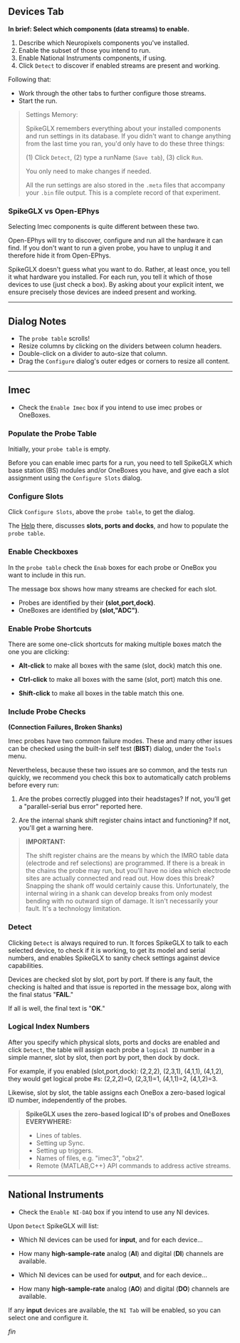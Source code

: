 ## Devices Tab

**In brief: Select which components (data streams) to enable.**

1. Describe which Neuropixels components you've installed.
2. Enable the subset of those you intend to run.
3. Enable National Instruments components, if using.
4. Click `Detect` to discover if enabled streams are present and working.

Following that:

* Work through the other tabs to further configure those streams.
* Start the run.

>Settings Memory:
>
>SpikeGLX remembers everything about your installed components and
run settings in its database. If you didn't want to change anything
from the last time you ran, you'd only have to do these three things:
>
>(1) Click `Detect`, (2) type a runName (`Save tab`), (3) click `Run`.
>
>You only need to make changes if needed.
>
>All the run settings are also stored in the `.meta` files that accompany
your `.bin` file output. This is a complete record of that experiment.

### SpikeGLX vs Open-EPhys

Selecting Imec components is quite different between these two.

Open-EPhys will try to discover, configure and run all the hardware it
can find. If you don't want to run a given probe, you have to unplug it
and therefore hide it from Open-EPhys.

SpikeGLX doesn't guess what you want to do. Rather, at least once, you tell
it what hardware you installed. For each run, you tell it which of those
devices to use (just check a box). By asking about your explicit
intent, we ensure precisely those devices are indeed present and working.

--------

## Dialog Notes

* The `probe table` scrolls!
* Resize columns by clicking on the dividers between column headers.
* Double-click on a divider to auto-size that column.
* Drag the `Configure` dialog's outer edges or corners to resize all content.

--------

## Imec

* Check the `Enable Imec` box if you intend to use imec probes or OneBoxes.

### Populate the Probe Table

Initially, your `probe table` is empty.

Before you can enable imec parts for a run, you need to tell SpikeGLX
which base station (BS) modules and/or OneBoxes you have, and give each
a slot assignment using the `Configure Slots` dialog.

### Configure Slots

Click `Configure Slots`, above the `probe table`, to get the dialog.

The [Help](Slot_Help.html) there, discusses **slots, ports and docks**, and
how to populate the `probe table`.

### Enable Checkboxes

In the `probe table` check the `Enab` boxes for each probe or OneBox you
want to include in this run.

The message box shows how many streams are checked for each slot.

* Probes are identified by their **(slot,port,dock)**.
* OneBoxes are identified by **(slot,"ADC")**.

### Enable Probe Shortcuts

There are some one-click shortcuts for making multiple boxes match the
one you are clicking:

* **Alt-click** to make all boxes with the same (slot, dock) match this one.

* **Ctrl-click** to make all boxes with the same (slot, port) match this one.

* **Shift-click** to make all boxes in the table match this one.

### Include Probe Checks

**(Connection Failures, Broken Shanks)**

Imec probes have two common failure modes. These and many other issues
can be checked using the built-in self test (**BIST**) dialog, under the
`Tools` menu.

Nevertheless, because these two issues are so common, and the tests run
quickly, we recommend you check this box to automatically catch problems
before every run:

1. Are the probes correctly plugged into their headstages? If not, you'll
get a "parallel-serial bus error" reported here.

2. Are the internal shank shift register chains intact and functioning? If
not, you'll get a warning here.

>**IMPORTANT:**
>
>The shift register chains are the means by which the IMRO table data
(electrode and ref selections) are programmed. If there is a break in the
chains the probe may run, but you'll have no idea which electrode sites are
actually connected and read out. How does this break? Snapping the shank
off would certainly cause this. Unfortunately, the internal wiring in a
shank can develop breaks from only modest bending with no outward sign
of damage. It isn't necessarily your fault. It's a technology limitation.

### Detect

Clicking `Detect` is always required to run. It forces SpikeGLX to talk
to each selected device, to check if it is working, to get its model and
serial numbers, and enables SpikeGLX to sanity check settings against device
capabilities.

Devices are checked slot by slot, port by port. If there is any fault,
the checking is halted and that issue is reported in the message box,
along with the final status "**FAIL**."

If all is well, the final text is "**OK**."

### Logical Index Numbers

After you specify which physical slots, ports and docks are enabled and
click `Detect`, the table will assign each probe a `logical ID` number
in a simple manner, slot by slot, then port by port, then dock by dock.

For example, if you enabled (slot,port,dock): (2,2,2), (2,3,1), (4,1,1),
(4,1,2), they would get logical probe #s: (2,2,2)=0, (2,3,1)=1, (4,1,1)=2,
(4,1,2)=3.

Likewise, slot by slot, the table assigns each OneBox a zero-based
logical ID number, independently of the probes.

>**SpikeGLX uses the zero-based logical ID's of probes and OneBoxes
EVERYWHERE:**
>
>* Lines of tables.
>* Setting up Sync.
>* Setting up triggers.
>* Names of files, e.g. "imec3", "obx2".
>* Remote {MATLAB,C++} API commands to address active streams.

--------

## National Instruments

* Check the `Enable NI-DAQ` box if you intend to use any NI devices.

Upon `Detect` SpikeGLX will list:

- Which NI devices can be used for **input**, and for each device...
- How many **high-sample-rate** analog (**AI**) and digital (**DI**) channels
are available.

- Which NI devices can be used for **output**, and for each device...
- How many **high-sample-rate** analog (**AO**) and digital (**DO**) channels
are available.

If any **input** devices are available, the `NI Tab` will be enabled, so you
can select one and configure it.


_fin_

